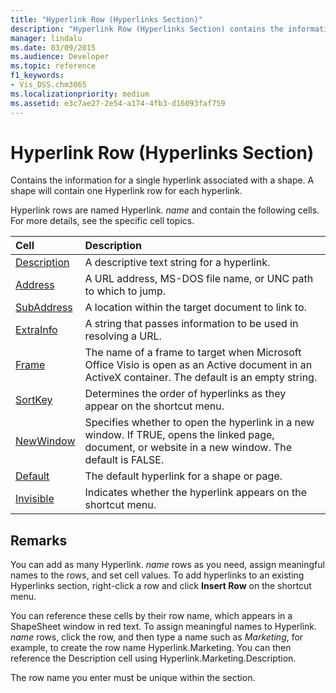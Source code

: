 ```yaml
---
title: "Hyperlink Row (Hyperlinks Section)"
description: "Hyperlink Row (Hyperlinks Section) contains the information for a single hyperlink associated with a shape."
manager: lindalu
ms.date: 03/09/2015
ms.audience: Developer
ms.topic: reference
f1_keywords:
- Vis_DSS.chm3065
ms.localizationpriority: medium
ms.assetid: e3c7ae27-2e54-a174-4fb3-d16093faf759
---
```


# Hyperlink Row (Hyperlinks Section)

Contains the information for a single hyperlink associated with a shape. A shape will contain one Hyperlink row for each hyperlink.
  
Hyperlink rows are named Hyperlink. *name*  and contain the following cells. For more details, see the specific cell topics.
  
|**Cell**|**Description**|
|:-----|:-----|
|[Description](description-cell-hyperlinks-section.md) <br/> |A descriptive text string for a hyperlink. |
|[Address](address-cell-hyperlinks-section.md) <br/> |A URL address, MS-DOS file name, or UNC path to which to jump. |
|[SubAddress](subaddress-cell-hyperlinks-section.md) <br/> |A location within the target document to link to. |
|[ExtraInfo](extrainfo-cell-hyperlinks-section.md) <br/> |A string that passes information to be used in resolving a URL. |
|[Frame](frame-cell-hyperlinks-section.md) <br/> |The name of a frame to target when Microsoft Office Visio is open as an Active document in an ActiveX container. The default is an empty string. |
|[SortKey](sortkey-cell-hyperlinks-section.md) <br/> |Determines the order of hyperlinks as they appear on the shortcut menu. |
|[NewWindow](newwindow-cell-hyperlinks-section.md) <br/> |Specifies whether to open the hyperlink in a new window. If TRUE, opens the linked page, document, or website in a new window. The default is FALSE. |
|[Default](default-cell-hyperlinks-section.md) <br/> |The default hyperlink for a shape or page. |
|[Invisible](invisible-cell-hyperlinks-section.md) <br/> |Indicates whether the hyperlink appears on the shortcut menu. |

## Remarks

 You can add as many Hyperlink.  *name*  rows as you need, assign meaningful names to the rows, and set cell values. To add hyperlinks to an existing Hyperlinks section, right-click a row and click **Insert Row** on the shortcut menu.
  
You can reference these cells by their row name, which appears in a ShapeSheet window in red text. To assign meaningful names to Hyperlink. *name*  rows, click the row, and then type a name such as *Marketing*, for example, to create the row name Hyperlink.Marketing. You can then reference the Description cell using Hyperlink.Marketing.Description.
  
The row name you enter must be unique within the section.
  